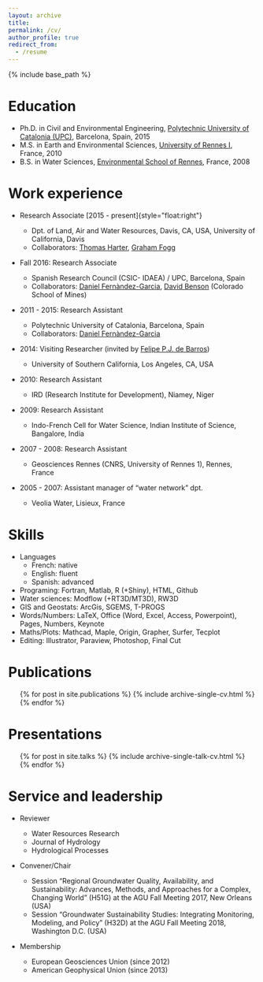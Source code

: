 ```yaml
---
layout: archive
title:
permalink: /cv/
author_profile: true
redirect_from:
  - /resume
---
```


{% include base_path %}

Education
======
* Ph.D. in Civil and Environmental Engineering, [Polytechnic University of Catalonia (UPC)](https://h2ogeo.upc.edu/en/), Barcelona, Spain, 2015
* M.S. in Earth and Environmental Sciences, [University of Rennes I](https://geosciences.univ-rennes1.fr/en/geosciences-rennes-0), France, 2010
* B.S. in Water Sciences, [Environmental School of Rennes](https://www.ecole-eme.fr), France, 2008


Work experience
======
* Research Associate [2015 - present]{style="float:right"}
  * Dpt. of Land, Air and Water Resources, Davis, CA, USA, University of California, Davis
  * Collaborators: [Thomas Harter](http://groundwater.ucdavis.edu/People/), [Graham Fogg](http://lawr.ucdavis.edu/people/faculty/fogg-graham)

* Fall 2016: Research Associate
  * Spanish Research Council (CSIC- IDAEA) / UPC, Barcelona, Spain
  * Collaborators: [Daniel Fernàndez-Garcia](https://scholar.google.com/citations?user=B8hhzusAAAAJ&hl=en), [David Benson](https://geology.mines.edu/project/benson-david/) (Colorado School of Mines)

* 2011 - 2015: Research Assistant
  * Polytechnic University of Catalonia, Barcelona, Spain
  * Collaborators: [Daniel Fernàndez-Garcia](https://scholar.google.com/citations?user=B8hhzusAAAAJ&hl=en)

* 2014: Visiting Researcher (invited by [Felipe P.J. de Barros](https://viterbi.usc.edu/directory/faculty/De-Barros/Felipe))
  * University of Southern California, Los Angeles, CA, USA

* 2010: Research Assistant
  * IRD (Research Institute for Development), Niamey, Niger

* 2009: Research Assistant
  * Indo-French Cell for Water Science, Indian Institute of Science, Bangalore, India

* 2007 - 2008: Research Assistant
  * Geosciences Rennes (CNRS, University of Rennes 1), Rennes, France

* 2005 - 2007: Assistant manager of “water network” dpt.
  * Veolia Water, Lisieux, France


Skills
======
* Languages
  * French: native
  * English: fluent
  * Spanish: advanced
* Programing: Fortran, Matlab, R (+Shiny), HTML, Github
* Water sciences: Modflow (+RT3D/MT3D), RW3D
* GIS and Geostats: ArcGis, SGEMS, T-PROGS
* Words/Numbers: LaTeX, Office (Word, Excel, Access, Powerpoint), Pages, Numbers, Keynote
* Maths/Plots: Mathcad, Maple, Origin, Grapher, Surfer, Tecplot
* Editing: Illustrator, Paraview, Photoshop, Final Cut


Publications
======
  <ul>{% for post in site.publications %}
    {% include archive-single-cv.html %}
  {% endfor %}</ul>


Presentations
======
  <ul>{% for post in site.talks %}
    {% include archive-single-talk-cv.html %}
  {% endfor %}</ul>


Service and leadership
======
* Reviewer
  * Water Resources Research
  * Journal of Hydrology
  * Hydrological Processes

* Convener/Chair
  * Session “Regional Groundwater Quality, Availability, and Sustainability: Advances, Methods, and Approaches for a Complex, Changing World” (H51G) at the AGU Fall Meeting 2017, New Orleans (USA)
  * Session “Groundwater Sustainability Studies: Integrating Monitoring, Modeling, and Policy” (H32D) at the AGU Fall Meeting 2018, Washington D.C. (USA)

* Membership
  * European Geosciences Union (since 2012)
  * American Geophysical Union (since 2013)
